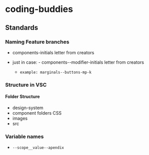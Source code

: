 # coding-buddies

## Standards

### Naming Feature branches

- components-initials letter from creators

- just in case: - components--modifier-initials letter from creators

  - `example: marginals--buttons-mp-k`

### Structure in VSC

#### Folder Structure

- design-system
- component folders CSS
- images
- src

### Variable names

- `--scope__value--apendix`
